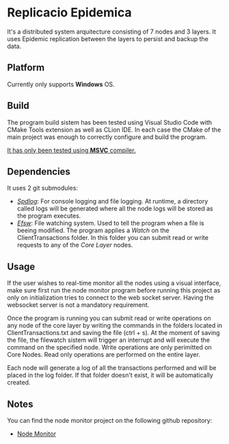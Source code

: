 # Replicacio Epidemica
It's a distributed system arquitecture consisting of 7 nodes and 3 layers. It uses Epidemic replication between the layers to persist and backup the data. 

## Platform
Currently only supports **Windows** OS. 

## Build 
The program build sistem has been tested using Visual Studio Code with CMake Tools extension as well as CLion IDE. In each case the CMake of the main project was enough to correctly configure and build the program.

<ins>It has only been tested using **MSVC** compiler.</ins>

## Dependencies
It uses 2 git submodules: 
-   <ins>*Spdlog*</ins>: For console logging and file logging. At runtime, a directory called logs will be generated where all the node logs will be stored as the program executes. 
-   <ins>*Efsw*</ins>: File watching system. Used to tell the program when a file is beeing modified. The program applies a *Watch* on the ClientTransactions folder. In this folder you can submit read or write requests to any of the *Core Layer* nodes.

## Usage
If the user wishes to real-time monitor all the nodes using a visual interface, make sure first run the node monitor program before running this project as only on initialization tries to connect to the web socket server. Having the websocket server is not a mandatory requirement. 

Once the program is running you can submit read or write operations on any node of the core layer by writing the commands in the folders located in ClientTransactions.txt and saving the file (ctrl + s). At the moment of saving the file, the filewatch sistem will trigger an interrupt and will execute the command on the specified node. Write operations are only perimitted on Core Nodes. Read only operations are performed on the entire layer. 

Each node will generate a log of all the transactions performed and will be placed in the log folder. If that folder doesn't exist, it will be automatically created. 

## Notes
You can find the node monitor project on the following github repository: 
-   [Node Monitor](https://github.com/Singu99/Sessio4-Server-App)
